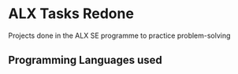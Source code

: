 # ALX Tasks Redone
Projects done in the ALX SE programme to practice problem-solving

## Programming Languages used
